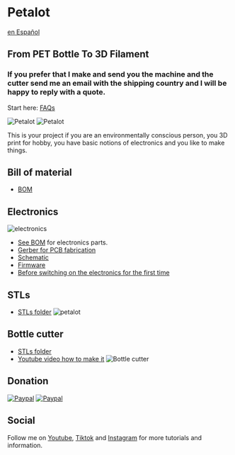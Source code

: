# Petalot

[en Español](https://github.com/function3d/petalot/blob/master/LEEME.md)

## From PET Bottle To 3D Filament

### If you prefer that I make and send you the machine and the cutter send me an email with the shipping country and I will be happy to reply with a quote. ###

Start here: [FAQs](https://function3d.xyz/)

![Petalot](https://github.com/function3d/petalot/raw/master/Media/petalot_v1.1.jpg)
![Petalot](https://github.com/function3d/petalot/raw/master/Media/petalot_v1.1_2.jpg)

This is your project if you are an environmentally conscious person, you 3D print for hobby, you have basic notions of electronics and you like to make things.

## Bill of material
 - [BOM](https://github.com/function3d/petalot/blob/master/BOM.md)

## Electronics

![electronics](https://github.com/function3d/petalot/raw/master/Schematic/electronics.jpg)
 - [See BOM](https://github.com/function3d/petalot/blob/master/BOM.md) for electronics parts.
 - [Gerber for PCB fabrication](https://github.com/function3d/petalot/raw/master/Schematic/Gerber_v1.1_2023-01-02.zip)
 - [Schematic](https://github.com/function3d/petalot/tree/master/Schematic)
 - [Firmware](https://github.com/function3d/petalot/tree/master/Firmware)
 - [Before switching on the electronics for the first time](https://github.com/function3d/petalot/blob/5b1d409dda7f66e7040381943212c45b0bf8b62b/before%20you%20switching%20on%20the%20electronics.md)
## STLs
 - [STLs folder](https://github.com/function3d/petalot/tree/master/STLs)
![petalot](https://github.com/function3d/petalot/raw/master/STLs/petalot_v1.1.png)
	 
## Bottle cutter
 - [STLs folder](https://github.com/function3d/petalot/tree/master/STLs/Cutter)
 - [Youtube video how to make it](https://www.youtube.com/watch?v=eTBnhKWMYQk)
![Bottle cutter](https://github.com/function3d/petalot/raw/master/STLs/Cutter/bottlecutter.jpg)

## Donation
  [![Paypal](https://www.paypalobjects.com/en_US/i/btn/btn_donate_LG.gif)](https://www.paypal.com/donate/?hosted_button_id=CESEXLEFEU65Q)
  [![Paypal](https://i.imgur.com/SEshqeh.png)](https://www.paypal.com/donate/?hosted_button_id=CESEXLEFEU65Q)

## Social
  Follow me on [Youtube](https://www.youtube.com/channel/UC4UBuZ5YRTo5XYFUxdkmqkg), [Tiktok](https://www.tiktok.com/@function.3d) and [Instagram](https://www.instagram.com/function.3d/) for more tutorials and information.


